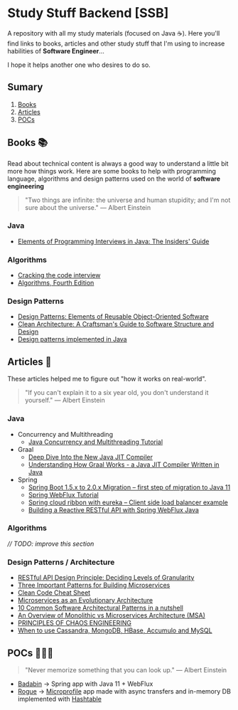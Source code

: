 # Study Stuff Backend [SSB]

A repository with all my study materials (focused on Java ☕️). Here you'll find links to books, articles and other study stuff that I'm using to increase habilities of **Software Engineer**... 

I hope it helps another one who desires to do so.

## Sumary
1. [Books](#books)  
2. [Articles](#articles)
3. [POCs](#pocs)


## Books 📚

Read about technical content is always a good way to understand a little bit more how things work. Here are some books to help with programming language, algorithms and design patterns used on the world of **software engineering**

> "Two things are infinite: the universe and human stupidity; and I'm not sure about the universe." ― Albert Einstein

### Java

* [Elements of Programming Interviews in Java: The Insiders' Guide ](https://www.amazon.com.br/Elements-Programming-Interviews-Java-Insiders/dp/1517671272/ref=sr_1_1?__mk_pt_BR=%C3%85M%C3%85%C5%BD%C3%95%C3%91&keywords=Elements+of+Programming+Interviews+in+Java%3A+The+Insiders%27+Guide&qid=1565991644&s=gateway&sr=8-1)

### Algorithms

* [Cracking the code interview](https://www.amazon.com.br/Cracking-Coding-Interview-Programming-Questions/dp/0984782850/ref=sr_1_1?__mk_pt_BR=%C3%85M%C3%85%C5%BD%C3%95%C3%91&keywords=cracking&qid=1565991398&s=gateway&sr=8-1)
* [Algorithms, Fourth Edition]([https://www.amazon.com.br/Algorithms-Algorithms_4-English-Robert-Sedgewick-ebook/dp/B004P8J1NA/ref=sr_1_1?__mk_pt_BR=%C3%85M%C3%85%C5%BD%C3%95%C3%91&keywords=Algorithms&qid=1571322910&s=books&sr=1-1](https://www.amazon.com.br/Algorithms-Algorithms_4-English-Robert-Sedgewick-ebook/dp/B004P8J1NA/ref=sr_1_1?__mk_pt_BR=ÅMÅŽÕÑ&keywords=Algorithms&qid=1571322910&s=books&sr=1-1))

### Design Patterns

* [Design Patterns: Elements of Reusable Object-Oriented Software](https://www.amazon.com.br/Design-Patterns-Object-Oriented-Addison-Wesley-Professional-ebook/dp/B000SEIBB8/ref=sr_1_2?__mk_pt_BR=%C3%85M%C3%85%C5%BD%C3%95%C3%91&crid=PMSTSTUQWO5M&keywords=design+patterns&qid=1565991752&s=gateway&sprefix=Design+patter%2Caps%2C262&sr=8-2)
* [Clean Architecture: A Craftsman's Guide to Software Structure and Design ](https://www.amazon.com.br/Clean-Architecture-Craftsmans-Software-Structure-ebook/dp/B075LRM681/ref=pd_rhf_se_s_qp_0_3/130-5404658-1610243?_encoding=UTF8&pd_rd_i=B075LRM681&pd_rd_r=4c9a19e6-fd7c-4a3c-9792-c370a8b339e4&pd_rd_w=yudn9&pd_rd_wg=9v9dS&psc=1&refRID=XRP02VVN1JT82RSZZPPC)
* [Design patterns implemented in Java](https://java-design-patterns.com/)


## Articles 📝

These articles helped me to figure out "how it works on  real-world".

> "If you can't explain it to a six year old, you don't understand it yourself." ― Albert Einstein

### Java

* Concurrency and Multithreading
    * [Java Concurrency and Multithreading Tutorial](http://tutorials.jenkov.com/java-concurrency/index.html)
* Graal
    * [Deep Dive Into the New Java JIT Compiler](https://www.baeldung.com/graal-java-jit-compiler)
    * [Understanding How Graal Works - a Java JIT Compiler Written in Java](https://chrisseaton.com/truffleruby/jokerconf17/)
* Spring
    * [Spring Boot 1.5.x to 2.0.x Migration – first step of migration to Java 11](https://altkomsoftware.pl/en/blog/spring-boot-migration-java/)
    * [Spring WebFlux Tutorial](https://howtodoinjava.com/spring-webflux/spring-webflux-tutorial/)
    * [Spring cloud ribbon with eureka – Client side load balancer example](https://howtodoinjava.com/spring-cloud/spring-boot-ribbon-eureka/)
    * [Building a Reactive RESTful API with Spring WebFlux Java](https://medium.com/@cheron.antoine/tuto-building-a-reactive-restful-api-with-spring-webflux-java-258fd4dbae41)

### Algorithms 
*// TODO: improve this section*

### Design Patterns / Architecture

* [RESTful API Design Principle: Deciding Levels of Granularity](https://dzone.com/articles/restful-api-design-principle-deciding-levels-of-gr)
* [Three Important Patterns for Building Microservices](https://dzone.com/articles/3-most-important-patterns-for-building-microservic)
* [Clean Code Cheat Sheet](https://www.planetgeek.ch/wp-content/uploads/2014/11/Clean-Code-V2.4.pdf)
* [Microservices as an Evolutionary Architecture](https://www.thoughtworks.com/pt/insights/blog/microservices-evolutionary-architecture)
* [10 Common Software Architectural Patterns in a nutshell](https://towardsdatascience.com/10-common-software-architectural-patterns-in-a-nutshell-a0b47a1e9013)
* [An Overview of Monolithic vs Microservices Architecture (MSA)](https://www.bmc.com/blogs/microservices-architecture/)
* [PRINCIPLES OF CHAOS ENGINEERING](http://principlesofchaos.org/)
* [When to use Cassandra, MongoDB, HBase, Accumulo and MySQL](https://blog.ippon.tech/use-cassandra-mongodb-hbase-accumulo-mysql/)


## POCs 👨🏼‍💻

> "Never memorize something that you can look up." ― Albert Einstein

* [Badabin](https://github.com/rflpazini/badabin) -> Spring app with Java 11 + WebFlux
* [Rogue](https://github.com/rflpazini/rogue) -> [Microprofile](https://microprofile.io/) app made with async transfers and in-memory DB implemented with [Hashtable](https://docs.oracle.com/javase/7/docs/api/java/util/Hashtable.html)
